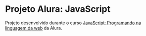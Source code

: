 # Projeto Alura: JavaScript
Projeto desenvolvido durante o curso [JavaScript: Programando na linguagem da web](https://cursos.alura.com.br/course/javascript-programando-na-linguagem-web) da Alura. 

